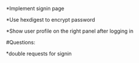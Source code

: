 *Implement signin page

*Use hexdigest to encrypt password

*Show user profile on the right panel after logging in

#Questions:

*double requests for signin

